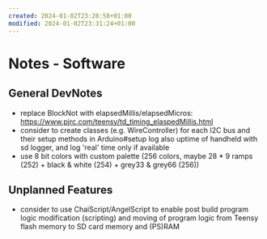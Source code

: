 ```yaml
---
created: 2024-01-02T23:28:58+01:00
modified: 2024-01-02T23:31:24+01:00
---
```


# Notes - Software

## General DevNotes

* replace BlockNot with elapsedMillis/elapsedMicros: https://www.pjrc.com/teensy/td_timing_elaspedMillis.html
* consider to create classes (e.g. WireController) for each I2C bus and their setup methods in Arduino#setup
log also uptime of handheld with sd logger, and log 'real' time only if available
* use 8 bit colors with custom palette (256 colors, maybe 28 * 9 ramps (252) + black & white (254) + grey33 & grey66 (256))

## Unplanned Features

* consider to use ChaiScript/AngelScript to enable post build program logic modification (scripting) and moving of program logic from Teensy flash memory to SD card memory and (PS)RAM
